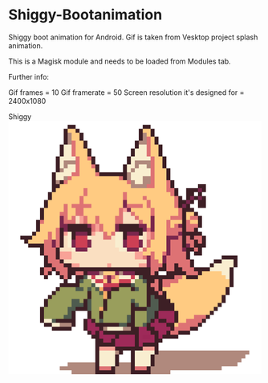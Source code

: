 # Shiggy-Bootanimation

Shiggy boot animation for Android. Gif is taken from Vesktop project splash animation.

This is a Magisk module and needs to be loaded from Modules tab.

Further info:

Gif frames = 10
Gif framerate = 50
Screen resolution it's designed for = 2400x1080



Shiggy 
![shiggy](https://github.com/DavutHaxor/Shiggy-Bootanimation/blob/main/shiggy.gif)
